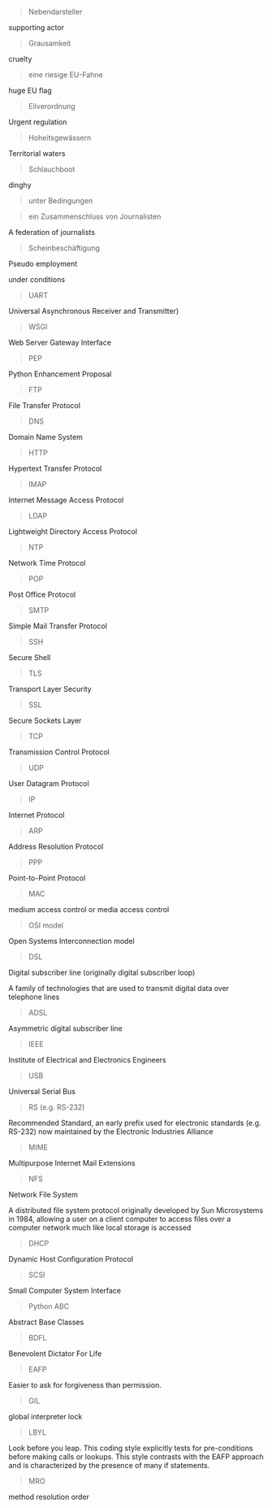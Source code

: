 > Nebendarsteller

supporting actor

> Grausamkeit

cruelty

> eine riesige EU-Fahne

huge EU flag

> Eilverordnung

Urgent regulation

> Hoheitsgewässern

Territorial waters

> Schlauchboot

dinghy

> unter Bedingungen

> ein Zusammenschluss von Journalisten

A federation of journalists

> Scheinbeschäftigung

Pseudo employment

under conditions

> UART

Universal Asynchronous Receiver and Transmitter)

> WSGI

Web Server Gateway Interface

> PEP

Python Enhancement Proposal

> FTP

File Transfer Protocol

> DNS

Domain Name System

> HTTP

Hypertext Transfer Protocol

> IMAP

Internet Message Access Protocol

> LDAP

Lightweight Directory Access Protocol

> NTP

Network Time Protocol

> POP

Post Office Protocol

> SMTP

Simple Mail Transfer Protocol 

> SSH

Secure Shell

> TLS

Transport Layer Security

> SSL

Secure Sockets Layer

> TCP

Transmission Control Protocol 

> UDP

User Datagram Protocol

> IP

Internet Protocol

> ARP

Address Resolution Protocol

> PPP

Point-to-Point Protocol 

> MAC

medium access control or media access control

> OSI model

Open Systems Interconnection model 

> DSL

Digital subscriber line (originally digital subscriber loop)

A family of technologies that are used to transmit digital data over telephone lines

> ADSL

Asymmetric digital subscriber line

> IEEE

Institute of Electrical and Electronics Engineers

> USB

Universal Serial Bus

> RS (e.g. RS-232) 

Recommended Standard, an early prefix used for electronic standards (e.g. RS-232) now maintained by the Electronic Industries Alliance

> MIME

Multipurpose Internet Mail Extensions

> NFS

Network File System

A distributed file system protocol originally developed by Sun Microsystems in 1984, allowing a user on a client computer to access files over a computer network much like local storage is accessed

> DHCP

Dynamic Host Configuration Protocol

> SCSI

Small Computer System Interface

> Python ABC

Abstract Base Classes

> BDFL

Benevolent Dictator For Life

> EAFP

Easier to ask for forgiveness than permission. 

> GIL

global interpreter lock

> LBYL

Look before you leap. This coding style explicitly tests for pre-conditions before making calls or lookups. This style contrasts with the EAFP approach and is characterized by the presence of many if statements.

> MRO

method resolution order
